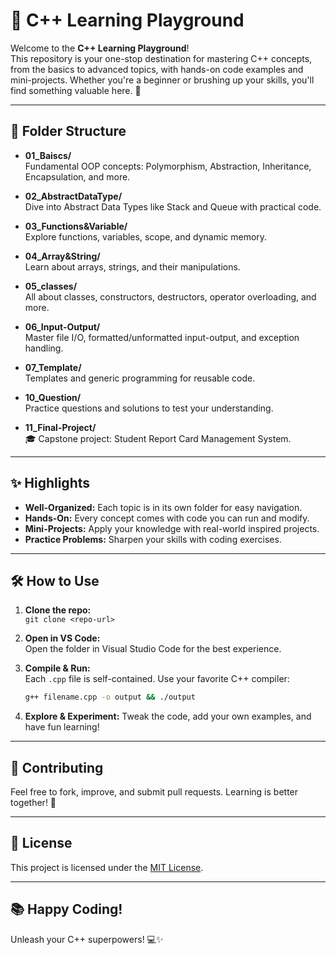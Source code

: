 # 🚀 C++ Learning Playground

Welcome to the **C++ Learning Playground**!  
This repository is your one-stop destination for mastering C++ concepts, from the basics to advanced topics, with hands-on code examples and mini-projects. Whether you're a beginner or brushing up your skills, you'll find something valuable here. 🌟

---

## 📂 Folder Structure

- **01_Baiscs/**  
  Fundamental OOP concepts: Polymorphism, Abstraction, Inheritance, Encapsulation, and more.

- **02_AbstractDataType/**  
  Dive into Abstract Data Types like Stack and Queue with practical code.

- **03_Functions&Variable/**  
  Explore functions, variables, scope, and dynamic memory.

- **04_Array&String/**  
  Learn about arrays, strings, and their manipulations.

- **05_classes/**  
  All about classes, constructors, destructors, operator overloading, and more.

- **06_Input-Output/**  
  Master file I/O, formatted/unformatted input-output, and exception handling.

- **07_Template/**  
  Templates and generic programming for reusable code.

- **10_Question/**  
  Practice questions and solutions to test your understanding.

- **11_Final-Project/**  
  🎓 Capstone project: Student Report Card Management System.

---

## ✨ Highlights

- **Well-Organized:** Each topic is in its own folder for easy navigation.
- **Hands-On:** Every concept comes with code you can run and modify.
- **Mini-Projects:** Apply your knowledge with real-world inspired projects.
- **Practice Problems:** Sharpen your skills with coding exercises.

---

## 🛠️ How to Use

1. **Clone the repo:**  
   `git clone <repo-url>`

2. **Open in VS Code:**  
   Open the folder in Visual Studio Code for the best experience.

3. **Compile & Run:**  
   Each `.cpp` file is self-contained. Use your favorite C++ compiler:
   ```sh
   g++ filename.cpp -o output && ./output

4. **Explore & Experiment:**
Tweak the code, add your own examples, and have fun learning!

---

## 🙌 Contributing

Feel free to fork, improve, and submit pull requests.
Learning is better together! 🚀

---

## 📝 License

This project is licensed under the [MIT License](./LICENSE).

---

## 📚 Happy Coding!

Unleash your C++ superpowers! 💻✨